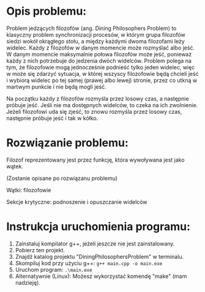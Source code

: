# Opis problemu:

Problem jedzących filozofów (ang. Dining Philosophers Problem) to klasyczny problem synchronizacji procesów, w którym grupa filozofów siedzi wokół okrągłego stołu, a między każdymi dwoma filozofami leży widelec. Każdy z filozofów w danym momencie może rozmyślać albo jeść. W danym momencie maksymalnie połowa filozofów może jeść, ponieważ każdy z nich potrzebuje do jedzenia dwóch widelców. Problem polega na tym, że filozofowie mogą jednocześnie podnieść tylko jeden widelec, więc w może się zdarzyć sytuacja, w której wszyscy filozofowie będą chcieli jeść i wybiorą widelec po tej samej (prawej albo lewej) stronie, przez co utkną w martwym punkcie i nie będą mogli jeść. 

Na początku każdy z filozofów rozmyśla przez losowy czas, a następnie próbuje jeść. Jeśli nie ma dostępnych widelców, to czeka na ich zwolnienie. Jeżeli filozofowi uda się zjeść, to znowu rozmyśla przez losowy czas, następnie próbuje jeść i tak w kółko.


# Rozwiązanie problemu:

Filozof reprezentowany jest przez funkcję, która wywoływana jest jako wątek.

(Zostanie opisane po rozwiązanu problemu)


Wątki: filozofowie

Sekcje krytyczne: podnoszenie i opuszczanie widelców


# Instrukcja uruchomienia programu:

1. Zainstaluj kompilator g++, jeżeli jeszcze nie jest zainstalowany.
2. Pobierz ten projekt.
3. Znajdź katalog projektu "DiningPhilosophersProblem" w terminalu.
4. Skompiluj kod przy użyciu g++: `g++ main.cpp -o main.exe`
5. Uruchom program: `.\main.exe`
6. Alternatywnie (Linux): Możesz wykorzystać komendę "make" (mam nadzieję).